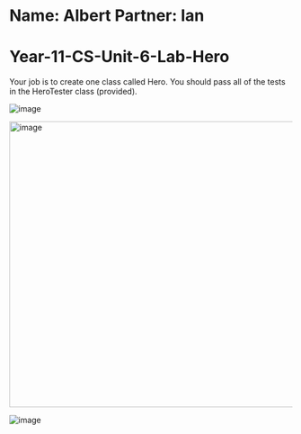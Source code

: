 # Name: Albert Partner: Ian
# Year-11-CS-Unit-6-Lab-Hero

Your job is to create one class called Hero.
You should pass all of the tests in the HeroTester class (provided).

![image](https://user-images.githubusercontent.com/57818506/215637151-fadc763c-fba5-4ab7-aed9-065b84057dd4.png)

<img width="508" alt="image" src="https://user-images.githubusercontent.com/57818506/215745758-ec1be1a3-179d-4806-a139-7efb911f5ea4.png">

![image](https://user-images.githubusercontent.com/57818506/215637295-09f9bb0d-214a-442e-97de-6e396d056c92.png)


